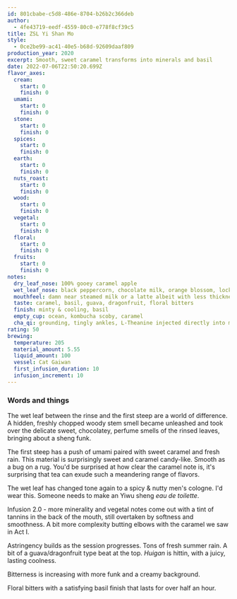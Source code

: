```yaml
---
id: 801cbabe-c5d8-486e-8704-b26b2c366deb
author:
  - 4fe43719-eedf-4559-80c0-e778f8cf39c5
title: ZSL Yi Shan Mo
style:
  - 0ce2be99-ac41-40e5-b68d-92609daaf809
production_year: 2020
excerpt: Smooth, sweet caramel transforms into minerals and basil
date: 2022-07-06T22:50:20.699Z
flavor_axes:
  cream:
    start: 0
    finish: 0
  umami:
    start: 0
    finish: 0
  stone:
    start: 0
    finish: 0
  spices:
    start: 0
    finish: 0
  earth:
    start: 0
    finish: 0
  nuts_roast:
    start: 0
    finish: 0
  wood:
    start: 0
    finish: 0
  vegetal:
    start: 0
    finish: 0
  floral:
    start: 0
    finish: 0
  fruits:
    start: 0
    finish: 0
notes:
  dry_leaf_nose: 100% gooey caramel apple
  wet_leaf_nose: black peppercorn, chocolate milk, orange blossom, locked away wood
  mouthfeel: damn near steamed milk or a latte albeit with less thickness
  taste: caramel, basil, guava, dragonfruit, floral bitters
  finish: minty & cooling, basil
  empty_cup: ocean, kombucha scoby, caramel
  cha_qi: grounding, tingly ankles, L-Theanine injected directly into my bloodstream
rating: 50
brewing:
  temperature: 205
  material_amount: 5.55
  liquid_amount: 100
  vessel: Cat Gaiwan
  first_infusion_duration: 10
  infusion_increment: 10
---
```

### Words and things

The wet leaf between the rinse and the first steep are a world of difference. A hidden, freshly chopped woody stem smell became unleashed and took over the delicate sweet, chocolatey, perfume smells of the rinsed leaves, bringing about a sheng funk.

The first steep has a push of umami paired with sweet caramel and fresh rain. This material is surprisingly sweet and caramel candy-like. Smooth as a bug on a rug. You'd be surprised at how clear the caramel note is, it's surprising that tea can exude such a meandering range of flavors.

The wet leaf has changed tone again to a spicy & nutty men's cologne. I'd wear this. Someone needs to make an Yiwu sheng *eau de toilette*.

Infusion 2.0 - more minerality and vegetal notes come out with a tint of tannins in the back of the mouth, still overtaken by softness and smoothness. A bit more complexity butting elbows with the caramel we saw in Act I.

Astringency builds as the session progresses. Tons of fresh summer rain. A bit of a guava/dragonfruit type beat at the top. *Huigan* is hittin, with a juicy, lasting coolness.

Bitterness is increasing with more funk and a creamy background.

Floral bitters with a satisfying basil finish that lasts for over half an hour.